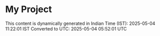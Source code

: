 # My Project

This content is dynamically generated in Indian Time (IST): 2025-05-04 11:22:01 IST
Converted to UTC: 2025-05-04 05:52:01 UTC

